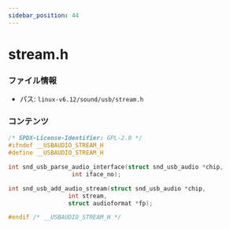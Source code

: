```yaml
---
sidebar_position: 44
---
```

# stream.h

### ファイル情報

- パス: `linux-v6.12/sound/usb/stream.h`

### コンテンツ

```h
/* SPDX-License-Identifier: GPL-2.0 */
#ifndef __USBAUDIO_STREAM_H
#define __USBAUDIO_STREAM_H

int snd_usb_parse_audio_interface(struct snd_usb_audio *chip,
				  int iface_no);

int snd_usb_add_audio_stream(struct snd_usb_audio *chip,
			     int stream,
			     struct audioformat *fp);

#endif /* __USBAUDIO_STREAM_H */


```
